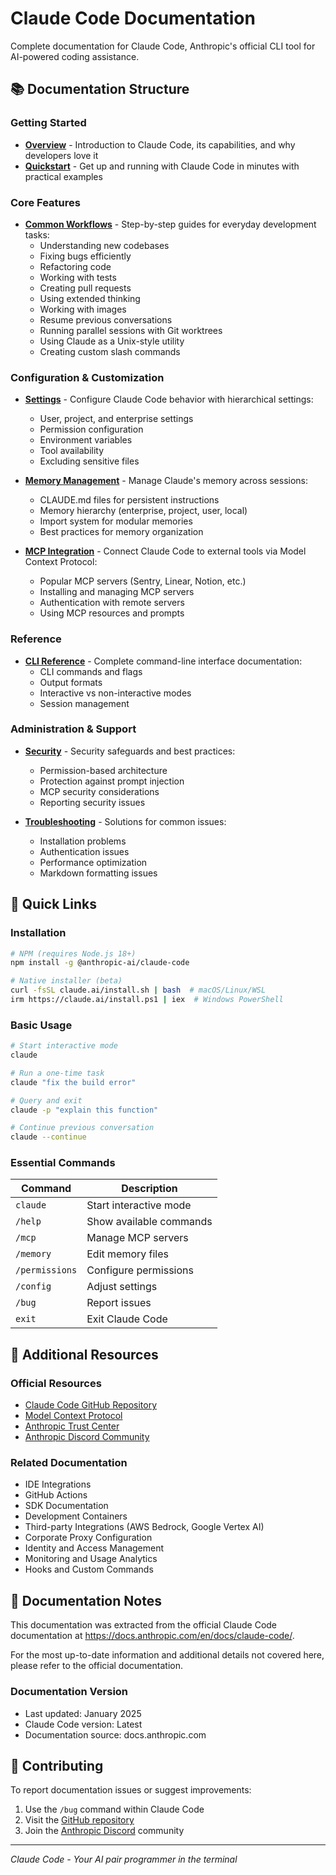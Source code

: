 # Claude Code Documentation

Complete documentation for Claude Code, Anthropic's official CLI tool for AI-powered coding assistance.

## 📚 Documentation Structure

### Getting Started
- **[Overview](overview.md)** - Introduction to Claude Code, its capabilities, and why developers love it
- **[Quickstart](quickstart.md)** - Get up and running with Claude Code in minutes with practical examples

### Core Features
- **[Common Workflows](common-workflows.md)** - Step-by-step guides for everyday development tasks:
  - Understanding new codebases
  - Fixing bugs efficiently
  - Refactoring code
  - Working with tests
  - Creating pull requests
  - Using extended thinking
  - Working with images
  - Resume previous conversations
  - Running parallel sessions with Git worktrees
  - Using Claude as a Unix-style utility
  - Creating custom slash commands

### Configuration & Customization
- **[Settings](settings.md)** - Configure Claude Code behavior with hierarchical settings:
  - User, project, and enterprise settings
  - Permission configuration
  - Environment variables
  - Tool availability
  - Excluding sensitive files

- **[Memory Management](memory.md)** - Manage Claude's memory across sessions:
  - CLAUDE.md files for persistent instructions
  - Memory hierarchy (enterprise, project, user, local)
  - Import system for modular memories
  - Best practices for memory organization

- **[MCP Integration](mcp.md)** - Connect Claude Code to external tools via Model Context Protocol:
  - Popular MCP servers (Sentry, Linear, Notion, etc.)
  - Installing and managing MCP servers
  - Authentication with remote servers
  - Using MCP resources and prompts

### Reference
- **[CLI Reference](cli-reference.md)** - Complete command-line interface documentation:
  - CLI commands and flags
  - Output formats
  - Interactive vs non-interactive modes
  - Session management

### Administration & Support
- **[Security](security.md)** - Security safeguards and best practices:
  - Permission-based architecture
  - Protection against prompt injection
  - MCP security considerations
  - Reporting security issues

- **[Troubleshooting](troubleshooting.md)** - Solutions for common issues:
  - Installation problems
  - Authentication issues
  - Performance optimization
  - Markdown formatting issues

## 🚀 Quick Links

### Installation
```bash
# NPM (requires Node.js 18+)
npm install -g @anthropic-ai/claude-code

# Native installer (beta)
curl -fsSL claude.ai/install.sh | bash  # macOS/Linux/WSL
irm https://claude.ai/install.ps1 | iex  # Windows PowerShell
```

### Basic Usage
```bash
# Start interactive mode
claude

# Run a one-time task
claude "fix the build error"

# Query and exit
claude -p "explain this function"

# Continue previous conversation
claude --continue
```

### Essential Commands
| Command | Description |
| --- | --- |
| `claude` | Start interactive mode |
| `/help` | Show available commands |
| `/mcp` | Manage MCP servers |
| `/memory` | Edit memory files |
| `/permissions` | Configure permissions |
| `/config` | Adjust settings |
| `/bug` | Report issues |
| `exit` | Exit Claude Code |

## 📖 Additional Resources

### Official Resources
- [Claude Code GitHub Repository](https://github.com/anthropics/claude-code)
- [Model Context Protocol](https://modelcontextprotocol.io/)
- [Anthropic Trust Center](https://trust.anthropic.com/)
- [Anthropic Discord Community](https://www.anthropic.com/discord)

### Related Documentation
- IDE Integrations
- GitHub Actions
- SDK Documentation
- Development Containers
- Third-party Integrations (AWS Bedrock, Google Vertex AI)
- Corporate Proxy Configuration
- Identity and Access Management
- Monitoring and Usage Analytics
- Hooks and Custom Commands

## 📝 Documentation Notes

This documentation was extracted from the official Claude Code documentation at https://docs.anthropic.com/en/docs/claude-code/. 

For the most up-to-date information and additional details not covered here, please refer to the official documentation.

### Documentation Version
- Last updated: January 2025
- Claude Code version: Latest
- Documentation source: docs.anthropic.com

## 🤝 Contributing

To report documentation issues or suggest improvements:
1. Use the `/bug` command within Claude Code
2. Visit the [GitHub repository](https://github.com/anthropics/claude-code)
3. Join the [Anthropic Discord](https://www.anthropic.com/discord) community

---

*Claude Code - Your AI pair programmer in the terminal*